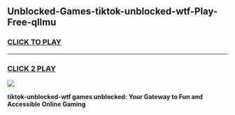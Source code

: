 
## Unblocked-Games-tiktok-unblocked-wtf-Play-Free-qllmu
<h3>
<a href="https://premium76.site?title=tiktok-unblocked-wtf&ref=21A">CLICK TO PLAY</a></h3>
<hr>

<h3>
<a href="https://premium76.site?title=tiktok-unblocked-wtf&ref=21A">CLICK 2 PLAY</a>
  
</h3>

<a href="https://premium76.site?title=tiktok-unblocked-wtf&ref=21A"><img src="https://clearcache.store/games.png"></a>


**tiktok-unblocked-wtf games unblocked: Your Gateway to Fun and Accessible Online Gaming**

